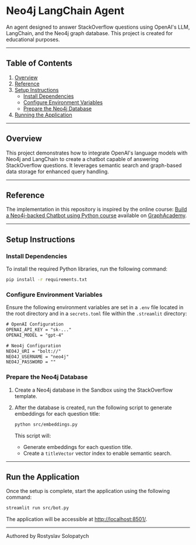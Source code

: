 # Neo4j LangChain Agent

An agent designed to answer StackOverflow questions using OpenAI's LLM, LangChain, and the Neo4j graph database. This project is created for educational purposes.

---

## Table of Contents

1. [Overview](#overview)
2. [Reference](#reference)
3. [Setup Instructions](#setup-instructions)
    - [Install Dependencies](#install-dependencies)
    - [Configure Environment Variables](#configure-environment-variables)
    - [Prepare the Neo4j Database](#prepare-the-neo4j-database)
4. [Running the Application](#running-the-application)

---

## Overview

This project demonstrates how to integrate OpenAI's language models with Neo4j and LangChain to create a chatbot capable of answering StackOverflow questions. It leverages semantic search and graph-based data storage for enhanced query handling.

---

## Reference

The implementation in this repository is inspired by the online course: [Build a Neo4j-backed Chatbot using Python course](https://graphacademy.neo4j.com/courses/llm-chatbot-python/) available on [GraphAcademy](https://graphacademy.neo4j.com).

---

## Setup Instructions

### Install Dependencies

To install the required Python libraries, run the following command:

```bash
pip install -r requirements.txt
```

### Configure Environment Variables

Ensure the following environment variables are set in a `.env` file located in the root directory and in a `secrets.toml` file within the `.streamlit` directory:

```txt
# OpenAI Configuration
OPENAI_API_KEY = "sk-..."
OPENAI_MODEL = "gpt-4"

# Neo4j Configuration
NEO4J_URI = "bolt://"
NEO4J_USERNAME = "neo4j"
NEO4J_PASSWORD = ""
```

### Prepare the Neo4j Database

1. Create a Neo4j database in the Sandbox using the StackOverflow template.
2. After the database is created, run the following script to generate embeddings for each question title:

    ```bash
    python src/embeddings.py
    ```

    This script will:
    - Generate embeddings for each question title.
    - Create a `titleVector` vector index to enable semantic search.

---

## Run the Application

Once the setup is complete, start the application using the following command:

```bash
streamlit run src/bot.py
```

The application will be accessible at [http://localhost:8501/](http://localhost:8501/).

---

Authored by Rostyslav Solopatych